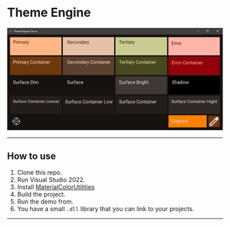 # Theme Engine

![Screenshot](Pics/TE_Screenshot.gif)

---
## How to use
1. Clone this repo.
2. Run Visual Studio 2022.
3. Install [MaterialColorUtilities](https://github.com/albi005/MaterialColorUtilities)
4. Build the project.
5. Run the demo from.
6. You have a small `.dll` library that you can link to your projects.

---